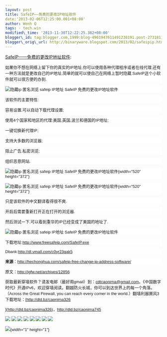 ```yaml
--- 
layout: post 
title: SafeIP——免费的更改IP地址软件 
date:'2013-02-06T12:25:00.001+08:00' 
author: Wenh Q
tags: - tech.win
modified\_time: '2013-11-30T12:22:25.382+08:00' 
blogger\_id: tag:blogger.com,1999:blog-4961947611491238191.post-2731811094893364632
blogger\_orig\_url: http://binaryware.blogspot.com/2013/02/safeipip.html
---
```

[SafeIP——免费的更改IP地址软件](http://feedproxy.google.com/~r/chinagfwblog/~3/VALptfHZmO0/safeipip.html):
<span style="font-family: Arial; font-size: 13px;"></span>

<div style="background-color: white;">

<span
style="font-family: Arial; font-size: 13px;">如果你不想在网络上留下你的真实的IP地址,你可以使用各种代理程序或者在线代理,还有一种方法就是更改自己的IP地址,简单的就可以使自己在网络上暂时隐藏.SafeIP这个小软件就可以很方便的办到.</span>

</div>

<div style="background-color: white;">

</div>

<div style="background-color: white;">

<span style="font-family: Arial; font-size: 13px;">![隐藏ip 匿名浏览
safeip IP地址 SafeIP
免费的更改IP地址软件](http://www.freesafeip.com/img/logo.png "SafeIP 免费的更改IP地址软件")</span>

</div>

<div style="background-color: white;">

<span
style="font-family: Arial; font-size: 13px;">该软件的主要特性:</span>

</div>

<div style="background-color: white;">

<span
style="font-family: Arial; font-size: 13px;">容易设置,可以自动下载代理设置;</span>

</div>

<div style="background-color: white;">

<span
style="font-family: Arial; font-size: 13px;">使用4个国家和地区的代理:美国,英国,波兰和德国的IP地址;</span>

</div>

<div style="background-color: white;">

<span
style="font-family: Arial; font-size: 13px;">一键切换新代理IP;</span>

</div>

<div style="background-color: white;">

<span
style="font-family: Arial; font-size: 13px;">支持大多数的浏览器;</span>

</div>

<div style="background-color: white;">

<span
style="font-family: Arial; font-size: 13px;">阻止广告,私密浏览;</span>

</div>

<div style="background-color: white;">

<span style="font-family: Arial; font-size: 13px;">组织恶意网站.</span>

</div>

<div style="background-color: white;">

<span style="font-family: Arial; font-size: 13px;">![隐藏ip 匿名浏览
safeip IP地址 SafeIP
免费的更改IP地址软件](http://i263.photobucket.com/albums/ii136/chonghua/safeip.png "SafeIP 免费的更改IP地址软件"){width="520"
height="372"}</span>

</div>

<div style="background-color: white;">




</div>

<div style="background-color: white;">

<span style="font-family: Arial; font-size: 13px;">![隐藏ip 匿名浏览
safeip IP地址 SafeIP
免费的更改IP地址软件](http://i263.photobucket.com/albums/ii136/chonghua/safeip2.png "SafeIP 免费的更改IP地址软件"){width="520"
height="372"}</span>

</div>

<div style="background-color: white;">

<span
style="font-family: Arial; font-size: 13px;">只是该软件的中文翻译看得很不爽.</span>

</div>

<div style="background-color: white;">

<span
style="font-family: Arial; font-size: 13px;">开启后需要重新打开正在打开的浏览器.</span>

</div>

<div style="background-color: white;">

<span
style="font-family: Arial; font-size: 13px;">然后测试一下,可以看到重华的IP已经变成了美国的地址了.</span>

</div>

<div style="background-color: white;">

<span style="font-family: Arial; font-size: 13px;">![隐藏ip 匿名浏览
safeip IP地址 SafeIP
免费的更改IP地址软件](http://i263.photobucket.com/albums/ii136/chonghua/2012-12-05_115915.png "SafeIP 免费的更改IP地址软件")</span>

</div>

<div style="background-color: white;">

<span
style="font-family: Arial; font-size: 13px;">下载地址:<http://www.freesafeip.com/SafeIP.exe></span>

</div>

<div style="background-color: white;">

<span
style="font-family: Arial; font-size: 13px;">Dbank:<http://dl.vmall.com/c0yr23qak5></span>

</div>

<div style="background-color: white;">

<span
style="font-family: Arial; font-size: 13px;">**来源**：<http://hechonghua.com/safeip-free-change-ip-address-software/></span>

</div>

<span style="font-family: Arial; font-size: 13px;">

原文：<http://igfw.net/archives/12856></span>

<div>

获取最新穿墙软件？请发电邮（最好用gmail）到：cdtcaonima@gmail.com。《中国数字时代》开通IPv6，欢迎穿墙阅读。翻越防火长城，你可以到达世界上的每一个角落。（Across
the Great Firewall, you can reach every corner in the
world.）翻墙利器赛风3下载地址：[http://dld.bz/caonima326



](http://dld.bz/caonima326)，<http://dld.bz/caonima745>

</div>

<div>

[![](http://feeds.feedburner.com/~ff/chinagfwblog?d=yIl2AUoC8zA)](http://feeds.feedburner.com/~ff/chinagfwblog?a=VALptfHZmO0:YLk2Z47uoBg:yIl2AUoC8zA)
[![](http://feeds.feedburner.com/~ff/chinagfwblog?i=VALptfHZmO0:YLk2Z47uoBg:-BTjWOF_DHI)](http://feeds.feedburner.com/~ff/chinagfwblog?a=VALptfHZmO0:YLk2Z47uoBg:-BTjWOF_DHI)
[![](http://feeds.feedburner.com/~ff/chinagfwblog?i=VALptfHZmO0:YLk2Z47uoBg:F7zBnMyn0Lo)](http://feeds.feedburner.com/~ff/chinagfwblog?a=VALptfHZmO0:YLk2Z47uoBg:F7zBnMyn0Lo)
[![](http://feeds.feedburner.com/~ff/chinagfwblog?i=VALptfHZmO0:YLk2Z47uoBg:V_sGLiPBpWU)](http://feeds.feedburner.com/~ff/chinagfwblog?a=VALptfHZmO0:YLk2Z47uoBg:V_sGLiPBpWU)
[![](http://feeds.feedburner.com/~ff/chinagfwblog?d=qj6IDK7rITs)](http://feeds.feedburner.com/~ff/chinagfwblog?a=VALptfHZmO0:YLk2Z47uoBg:qj6IDK7rITs)
[![](http://feeds.feedburner.com/~ff/chinagfwblog?d=l6gmwiTKsz0)](http://feeds.feedburner.com/~ff/chinagfwblog?a=VALptfHZmO0:YLk2Z47uoBg:l6gmwiTKsz0)
[![](http://feeds.feedburner.com/~ff/chinagfwblog?i=VALptfHZmO0:YLk2Z47uoBg:gIN9vFwOqvQ)](http://feeds.feedburner.com/~ff/chinagfwblog?a=VALptfHZmO0:YLk2Z47uoBg:gIN9vFwOqvQ)
[![](http://feeds.feedburner.com/~ff/chinagfwblog?d=TzevzKxY174)](http://feeds.feedburner.com/~ff/chinagfwblog?a=VALptfHZmO0:YLk2Z47uoBg:TzevzKxY174)

</div>

![](http://feeds.feedburner.com/~r/chinagfwblog/~4/VALptfHZmO0){width="1"
height="1"}
